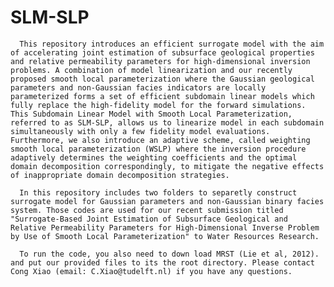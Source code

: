 # SLM-SLP

      This repository introduces an efficient surrogate model with the aim of accelerating joint estimation of subsurface geological properties and relative permeability parameters for high-dimensional inversion problems. A combination of model linearization and our recently proposed smooth local parameterization where the Gaussian geological parameters and non-Gaussian facies indicators are locally parameterized forms a set of efficient subdomain linear models which fully replace the high-fidelity model for the forward simulations. This Subdomain Linear Model with Smooth Local Parameterization, referred to as SLM-SLP, allows us to linearize model in each subdomain simultaneously with only a few fidelity model evaluations. Furthermore, we also introduce an adaptive scheme, called weighting smooth local parameterization (WSLP) where the inversion procedure adaptively determines the weighting coefficients and the optimal domain decomposition correspondingly, to mitigate the negative effects of inappropriate domain decomposition strategies.
      
      In this repository includes two folders to separetly construct surrogate model for Gaussian parameters and non-Gaussian binary facies system. Those codes are used for our recent submission titled "Surrogate-Based Joint Estimation of Subsurface Geological and Relative Permeability Parameters for High-Dimensional Inverse Problem by Use of Smooth Local Parameterization" to Water Resources Research.
      
      To run the code, you also need to down load MRST (Lie et al, 2012). and put our provided files to its the root directory. Please contact Cong Xiao (email: C.Xiao@tudelft.nl) if you have any questions.  
